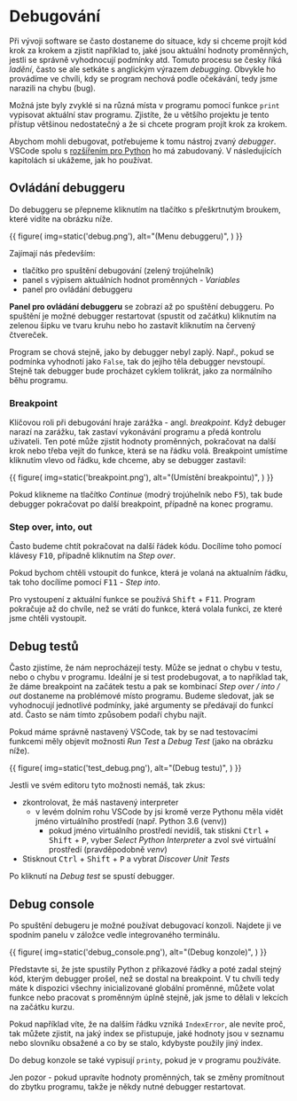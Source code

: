 # Debugování

Při vývoji software se často dostaneme do situace,
kdy si chceme projít kód krok za krokem a zjistit
například to, jaké jsou aktuální hodnoty proměnných,
jestli se správně vyhodnocují podmínky atd.
Tomuto procesu se česky říká *ladění*, často se ale
setkáte s anglickým výrazem *debugging*. Obvykle
ho provádíme ve chvíli, kdy se program nechová
podle očekávání, tedy jsme narazili na chybu (bug).

Možná jste byly zvyklé si na různá místa v programu
pomocí funkce `print` vypisovat aktuální stav programu.
Zjistíte, že u většího projektu je tento přístup většinou
nedostatečný a že si chcete program projít krok za krokem.

Abychom mohli debugovat, potřebujeme k tomu nástroj zvaný
*debugger*. VSCode spolu s [rozšířením pro Python](https://marketplace.visualstudio.com/items?itemName=ms-python.python) ho má zabudovaný.
V následujících kapitolách si ukážeme, jak ho používat.

## Ovládání debuggeru
Do debuggeru se přepneme kliknutím na tlačítko s přeškrtnutým broukem,
které vidíte na obrázku níže.

{{ figure(
    img=static('debug.png'),
    alt="(Menu debuggeru)",
) }}

Zajímají nás především:
- tlačítko pro spuštění debugování (zelený trojúhelník)
- panel s výpisem aktuálních hodnot proměnných - *Variables*
- panel pro ovládání debuggeru

**Panel pro ovládání debuggeru** se zobrazí až po spuštění debuggeru.
Po spuštění je možné debugger restartovat (spustit od začátku)
kliknutím na zelenou šipku ve tvaru kruhu
nebo ho zastavit kliknutím na červený čtvereček.

Program se chová stejně, jako by debugger nebyl zaplý.
Např., pokud se podmínka vyhodnotí jako `False`, tak do jejího těla debugger nevstoupí.
Stejně tak debugger bude procházet cyklem tolikrát, jako za normálního
běhu programu.

### Breakpoint
Klíčovou roli při debugování hraje zarážka - angl. *breakpoint*.
Když debuger narazí na zarážku, tak zastaví vykonávání programu
a předá kontrolu uživateli. Ten poté může zjistit hodnoty proměnných,
pokračovat na další krok nebo třeba vejít do funkce, která se na řádku volá.
Breakpoint umístíme kliknutím vlevo od řádku, kde chceme, aby se debugger zastavil:

{{ figure(
    img=static('breakpoint.png'),
    alt="(Umístění breakpointu)",
) }}

Pokud klikneme na tlačítko *Continue* (modrý trojúhelník nebo <kbd>F5</kbd>),
tak bude debugger pokračovat po další breakpoint, případně na konec programu.

### Step over, into, out
Často budeme chtít pokračovat na další řádek kódu. Docílíme toho pomocí
klávesy <kbd>F10</kbd>, případně kliknutím na *Step over*.

Pokud bychom chtěli vstoupit do funkce, která je volaná na aktualním řádku,
tak toho docílíme pomocí <kbd>F11</kbd> - *Step into*.

Pro vystoupení z aktuální funkce se používá
<kbd>Shift</kbd> + <kbd>F11</kbd>.
Program pokračuje až do chvíle, než se vrátí do funkce, která volala
funkci, ze které jsme chtěli vystoupit.

## Debug testů
Často zjistíme, že nám neprocházejí testy.
Může se jednat o chybu v testu, nebo o chybu v programu.
Ideální je si test prodebugovat, a to například tak,
že dáme breakpoint na začátek testu a pak se kombinací
*Step over / into / out* dostaneme na problémové místo programu.
Budeme sledovat, jak se vyhodnocují jednotlivé podmínky,
jaké argumenty se předávají do funkcí atd.
Často se nám tímto způsobem podaří chybu najít.

Pokud máme správně nastavený VSCode, tak by se nad testovacími
funkcemi měly objevit možnosti *Run Test* a *Debug Test*
(jako na obrázku níže).

{{ figure(
    img=static('test_debug.png'),
    alt="(Debug testu)",
) }}

Jestli ve svém editoru tyto možnosti nemáš, tak zkus:
- zkontrolovat, že máš nastavený interpreter
  - v levém dolním rohu VSCode by jsi kromě verze Pythonu
    měla vidět jméno virtuálního prostředí (např. Python 3.6 (venv))
    - pokud jméno virtuálního prostředí nevidíš, tak stiskni
      <kbd>Ctrl</kbd> + <kbd>Shift</kbd> + <kbd>P</kbd>,
      vyber *Select Python Interpreter* a zvol své virtuální prostředí
      (pravděpodobně *venv*)
- Stisknout <kbd>Ctrl</kbd> + <kbd>Shift</kbd> + <kbd>P</kbd> a vybrat *Discover Unit Tests*

Po kliknutí na *Debug test* se spustí debugger.

## Debug console
Po spuštění debugeru je možné používat debugovací konzoli.
Najdete ji ve spodním panelu v záložce vedle integrovaného terminálu.

{{ figure(
    img=static('debug_console.png'),
    alt="(Debug konzole)",
) }}

Představte si, že jste spustily Python z příkazové řádky
a poté zadal stejný kód, kterým debugger prošel, než se dostal na breakpoint.
V tu chvíli tedy máte k dispozici všechny inicializované globální proměnné,
můžete volat funkce nebo pracovat s proměnným úplně stejně,
jak jsme to dělali v lekcích na začátku kurzu.

Pokud například víte, že na dalším řádku vzniká `IndexError`, ale nevíte proč,
tak můžete zjistit, na jaký index se přistupuje, jaké hodnoty jsou v
seznamu nebo slovníku obsažené a co by se stalo, kdybyste použily jiný index.

Do debug konzole se také vypisují `printy`, pokud je v programu používáte.

Jen pozor - pokud upravíte hodnoty proměnných,
tak se změny promítnout do zbytku programu, takže je někdy nutné
debugger restartovat.
